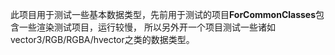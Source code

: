 ﻿此项目用于测试一些基本数据类型，先前用于测试的项目**ForCommonClasses**包含一些渲染测试项目，运行较慢，
所以另外开一个项目测试一些诸如vector3/RGB/RGBA/hvector之类的数据类型。
